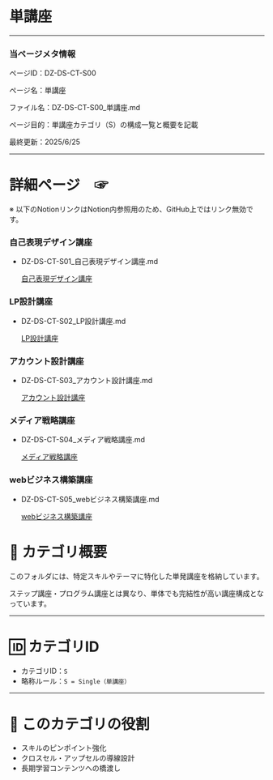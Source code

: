 # 単講座

---

### 当ページメタ情報

ページID：DZ-DS-CT-S00

ページ名：単講座

ファイル名：DZ-DS-CT-S00_単講座.md

ページ目的：単講座カテゴリ（S）の構成一覧と概要を記載

最終更新：2025/6/25

---

# 詳細ページ　☞

※ 以下のNotionリンクはNotion内参照用のため、GitHub上ではリンク無効です。

### 自己表現デザイン講座

- DZ-DS-CT-S01_自己表現デザイン講座.md
    
    [自己表現デザイン講座](%E5%8D%98%E8%AC%9B%E5%BA%A7%2021ecd75ce18580a091b8fe6ad5b3cf5e/%E8%87%AA%E5%B7%B1%E8%A1%A8%E7%8F%BE%E3%83%86%E3%82%99%E3%82%B5%E3%82%99%E3%82%A4%E3%83%B3%E8%AC%9B%E5%BA%A7%20214cd75ce18580ba81c1e8a427ae19b8.md)
    

### LP設計講座

- DZ-DS-CT-S02_LP設計講座.md
    
    [LP設計講座](%E5%8D%98%E8%AC%9B%E5%BA%A7%2021ecd75ce18580a091b8fe6ad5b3cf5e/LP%E8%A8%AD%E8%A8%88%E8%AC%9B%E5%BA%A7%20214cd75ce18580caab3ffdfc4795b2be.md)
    

### **アカウント設計講座**

- DZ-DS-CT-S03_アカウント設計講座.md
    
    [アカウント設計講座](%E5%8D%98%E8%AC%9B%E5%BA%A7%2021ecd75ce18580a091b8fe6ad5b3cf5e/%E3%82%A2%E3%82%AB%E3%82%A6%E3%83%B3%E3%83%88%E8%A8%AD%E8%A8%88%E8%AC%9B%E5%BA%A7%20214cd75ce18580e592d4d9b949aaef44.md)
    

### **メディア戦略講座**

- DZ-DS-CT-S04_メディア戦略講座.md
    
    [メディア戦略講座](%E5%8D%98%E8%AC%9B%E5%BA%A7%2021ecd75ce18580a091b8fe6ad5b3cf5e/%E3%83%A1%E3%83%86%E3%82%99%E3%82%A3%E3%82%A2%E6%88%A6%E7%95%A5%E8%AC%9B%E5%BA%A7%20214cd75ce18580c0b1e5e7e9018f9428.md)
    

### webビジネス構築講座

- DZ-DS-CT-S05_webビジネス構築講座.md
    
    [webビジネス構築講座](%E5%8D%98%E8%AC%9B%E5%BA%A7%2021ecd75ce18580a091b8fe6ad5b3cf5e/web%E3%83%92%E3%82%99%E3%82%B7%E3%82%99%E3%83%8D%E3%82%B9%E6%A7%8B%E7%AF%89%E8%AC%9B%E5%BA%A7%20214cd75ce18580bda0e3f96f179a4f0a.md)
    

# 📘 カテゴリ概要

このフォルダには、特定スキルやテーマに特化した単発講座を格納しています。

ステップ講座・プログラム講座とは異なり、単体でも完結性が高い講座構成となっています。

---

# 🆔 カテゴリID

- カテゴリID：`S`
- 略称ルール：`S = Single（単講座）`

---

# 🧭 このカテゴリの役割

- スキルのピンポイント強化
- クロスセル・アップセルの導線設計
- 長期学習コンテンツへの橋渡し
